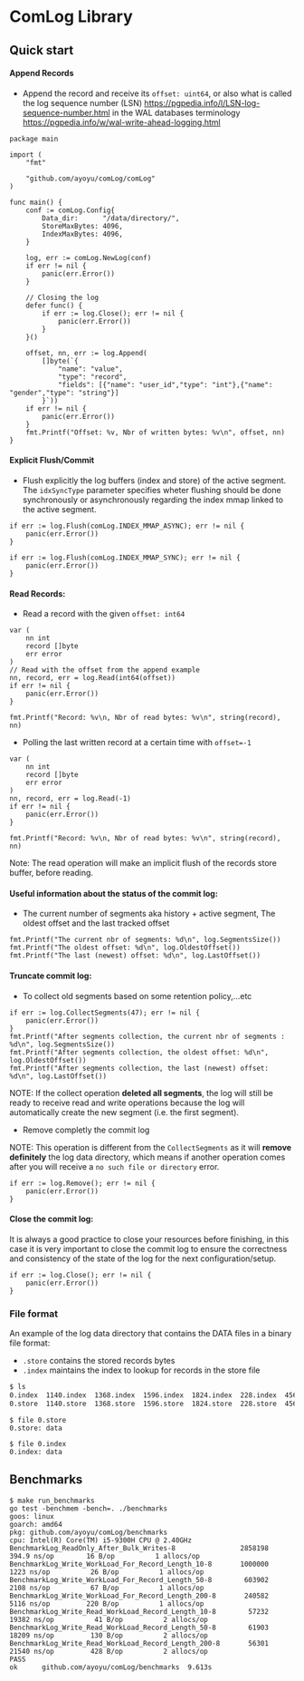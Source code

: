 # ComLog Library

## Quick start

#### Append Records

- Append the record and receive its `offset: uint64`, or also what is called the log sequence number (LSN) https://pgpedia.info/l/LSN-log-sequence-number.html in the WAL databases terminology https://pgpedia.info/w/wal-write-ahead-logging.html

```golang
package main

import (
	"fmt"

	"github.com/ayoyu/comLog/comLog"
)

func main() {
	conf := comLog.Config{
		Data_dir:      "/data/directory/",
		StoreMaxBytes: 4096,
		IndexMaxBytes: 4096,
	}

	log, err := comLog.NewLog(conf)
	if err != nil {
		panic(err.Error())
	}

	// Closing the log
	defer func() {
		if err := log.Close(); err != nil {
			panic(err.Error())
		}
	}()

	offset, nn, err := log.Append(
		[]byte(`{
			"name": "value",
			"type": "record",
			"fields": [{"name": "user_id","type": "int"},{"name": "gender","type": "string"}]
		}`))
	if err != nil {
		panic(err.Error())
	}
	fmt.Printf("Offset: %v, Nbr of written bytes: %v\n", offset, nn)
}
```

#### Explicit Flush/Commit

- Flush explicitly the log buffers (index and store) of the active segment. The `idxSyncType` parameter specifies wheter flushing should be done synchronously or asynchronously regarding the index mmap linked to the active segment.

```golang
if err := log.Flush(comLog.INDEX_MMAP_ASYNC); err != nil {
	panic(err.Error())
}
```

```golang
if err := log.Flush(comLog.INDEX_MMAP_SYNC); err != nil {
	panic(err.Error())
}
```

#### Read Records:

- Read a record with the given `offset: int64`

```golang
var (
	nn int
	record []byte
	err error
)
// Read with the offset from the append example
nn, record, err = log.Read(int64(offset))
if err != nil {
	panic(err.Error())
}

fmt.Printf("Record: %v\n, Nbr of read bytes: %v\n", string(record), nn)
```

- Polling the last written record at a certain time with `offset=-1`

```golang
var (
	nn int
	record []byte
	err error
)
nn, record, err = log.Read(-1)
if err != nil {
	panic(err.Error())
}

fmt.Printf("Record: %v\n, Nbr of read bytes: %v\n", string(record), nn)
```

Note: The read operation will make an implicit flush of the records store buffer, before reading.

#### Useful information about the status of the commit log:

- The current number of segments aka history + active segment, The oldest offset and the last tracked offset

```golang
fmt.Printf("The current nbr of segments: %d\n", log.SegmentsSize())
fmt.Printf("The oldest offset: %d\n", log.OldestOffset())
fmt.Printf("The last (newest) offset: %d\n", log.LastOffset())
```

#### Truncate commit log:

- To collect old segments based on some retention policy,...etc

```golang
if err := log.CollectSegments(47); err != nil {
	panic(err.Error())
}
fmt.Printf("After segments collection, the current nbr of segments : %d\n", log.SegmentsSize())
fmt.Printf("After segments collection, the oldest offset: %d\n", log.OldestOffset())
fmt.Printf("After segments collection, the last (newest) offset: %d\n", log.LastOffset())
```

NOTE: If the collect operation **deleted all segments**, the log will still be ready to receive read and write operations because the log will automatically create the new segment (i.e. the first segment).

- Remove completly the commit log

NOTE: This operation is different from the `CollectSegments` as it will **remove definitely** the log data directory, which means if another operation comes after you will receive a `no such file or directory` error.

```golang
if err := log.Remove(); err != nil {
	panic(err.Error())
}
```

#### Close the commit log:

It is always a good practice to close your resources before finishing, in this case it is very important to close the commit log to ensure the correctness and consistency of the state of the log for the next configuration/setup.

```golang
if err := log.Close(); err != nil {
	panic(err.Error())
}
```

### File format

An example of the log data directory that contains the DATA files in a binary file format:

- `.store` contains the stored records bytes
- `.index` maintains the index to lookup for records in the store file

```bash
$ ls
0.index  1140.index  1368.index  1596.index  1824.index  228.index  456.index  684.index  912.index
0.store  1140.store  1368.store  1596.store  1824.store  228.store  456.store  684.store  912.store
```

```
$ file 0.store
0.store: data

$ file 0.index
0.index: data
```

## Benchmarks

```Shell
$ make run_benchmarks
go test -benchmem -bench=. ./benchmarks
goos: linux
goarch: amd64
pkg: github.com/ayoyu/comLog/benchmarks
cpu: Intel(R) Core(TM) i5-9300H CPU @ 2.40GHz
BenchmarkLog_ReadOnly_After_Bulk_Writes-8              	 2858198	       394.9 ns/op	      16 B/op	       1 allocs/op
BenchmarkLog_Write_WorkLoad_For_Record_Length_10-8     	 1000000	      1223 ns/op	      26 B/op	       1 allocs/op
BenchmarkLog_Write_WorkLoad_For_Record_Length_50-8     	  603902	      2108 ns/op	      67 B/op	       1 allocs/op
BenchmarkLog_Write_WorkLoad_For_Record_Length_200-8    	  240582	      5116 ns/op	     220 B/op	       1 allocs/op
BenchmarkLog_Write_Read_WorkLoad_Record_Length_10-8    	   57232	     19382 ns/op	      41 B/op	       2 allocs/op
BenchmarkLog_Write_Read_WorkLoad_Record_Length_50-8    	   61903	     18209 ns/op	     130 B/op	       2 allocs/op
BenchmarkLog_Write_Read_WorkLoad_Record_Length_200-8   	   56301	     21540 ns/op	     428 B/op	       2 allocs/op
PASS
ok  	github.com/ayoyu/comLog/benchmarks	9.613s

```
